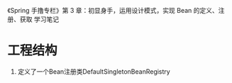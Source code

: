 《Spring 手撸专栏》第 3 章：初显身手，运用设计模式，实现 Bean 的定义、注册、获取 学习笔记
# 工程结构
1. 定义了一个Bean注册类DefaultSingletonBeanRegistry